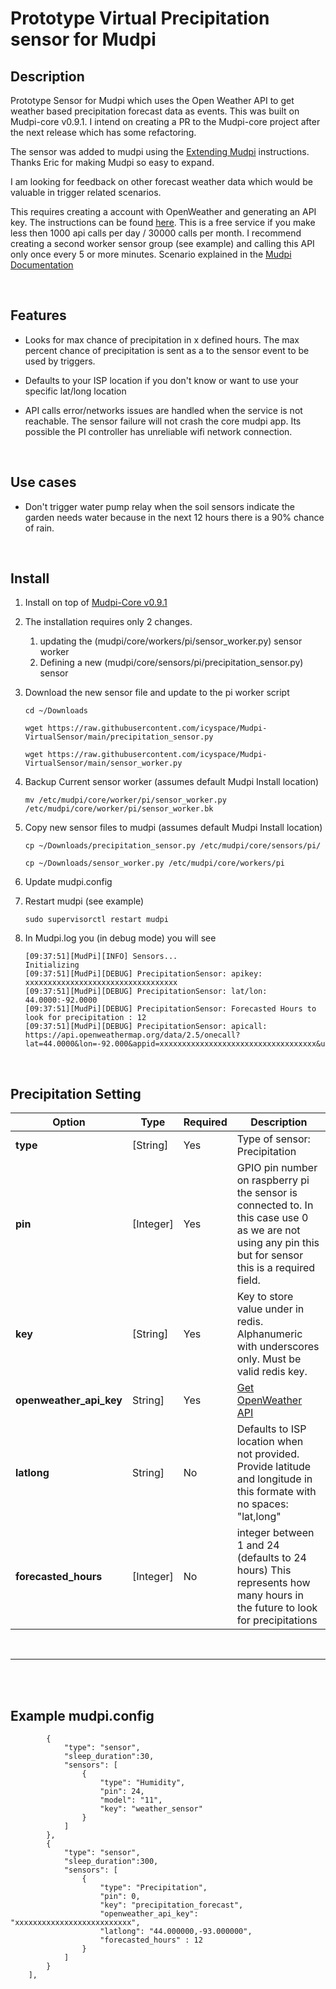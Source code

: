 # Prototype Virtual Precipitation sensor for Mudpi

## Description
Prototype Sensor for Mudpi which uses the Open Weather API to get weather based precipitation forecast data as events.  This was built on Mudpi-core v0.9.1. I intend on creating a PR to the Mudpi-core project after the next release which has some refactoring.  

The sensor was added to mudpi using the [Extending Mudpi](https://mudpi.app/docs/extending-mudpi) instructions.  Thanks Eric for making Mudpi so easy to expand. 

I am looking for feedback on other forecast weather data which would be valuable in trigger related scenarios.  

This requires creating a account with OpenWeather and generating an API key.  The instructions can be found [here](https://openweathermap.org/appid).  This is a free service if you make less then 1000 api calls per day / 30000 calls per month.  I recommend creating a second worker sensor group (see example) and calling this API only once every 5 or more minutes.  Scenario explained in the [Mudpi Documentation](https://mudpi.app/docs/configuration-workers) 

<br>

## Features

- Looks for max chance of precipitation in x defined hours.  The max percent chance of precipitation is sent as a to the sensor event to be used by triggers.  

- Defaults to your ISP location if you don't know or want to use your specific lat/long location 

- API calls error/networks issues are handled when the service is not reachable.  The sensor failure will not crash the core mudpi app.  Its possible the PI controller has unreliable wifi network connection.  

<br>

## Use cases 

- Don't trigger water pump relay when the soil sensors indicate the garden needs water because in the next 12 hours there is a 90% chance of rain.   

<br>

## Install
1. Install on top of [Mudpi-Core v0.9.1](https://github.com/mudpi/mudpi-core)
2. The installation requires only 2 changes.  
    1. updating the (mudpi/core/workers/pi/sensor_worker.py) sensor worker 
    2. Defining a new (mudpi/core/sensors/pi/precipitation_sensor.py) sensor
3. Download the new sensor file and update to the pi worker script  
    ```shell
    cd ~/Downloads 
    ```
    ```shell
    wget https://raw.githubusercontent.com/icyspace/Mudpi-VirtualSensor/main/precipitation_sensor.py
    ```
    ```shell
    wget https://raw.githubusercontent.com/icyspace/Mudpi-VirtualSensor/main/sensor_worker.py
    ```
 4. Backup Current sensor worker (assumes default Mudpi Install location)
    ```shell
    mv /etc/mudpi/core/worker/pi/sensor_worker.py /etc/mudpi/core/worker/pi/sensor_worker.bk
    ```

5. Copy new sensor files to mudpi (assumes default Mudpi Install location)
    ```shell
    cp ~/Downloads/precipitation_sensor.py /etc/mudpi/core/sensors/pi/
    ```
    ```shell
    cp ~/Downloads/sensor_worker.py /etc/mudpi/core/workers/pi
    ```
6. Update mudpi.config 
7. Restart mudpi  (see example)
    ```
    sudo supervisorctl restart mudpi 
    ```
8. In Mudpi.log you (in debug mode) you will see 
    ```
    [09:37:51][MudPi][INFO] Sensors...                               Initializing
    [09:37:51][MudPi][DEBUG] PrecipitationSensor: apikey: xxxxxxxxxxxxxxxxxxxxxxxxxxxxxxxxxx
    [09:37:51][MudPi][DEBUG] PrecipitationSensor: lat/lon: 44.0000:-92.0000
    [09:37:51][MudPi][DEBUG] PrecipitationSensor: Forecasted Hours to look for precipitation : 12
    [09:37:51][MudPi][DEBUG] PrecipitationSensor: apicall: https://api.openweathermap.org/data/2.5/onecall?lat=44.0000&lon=-92.000&appid=xxxxxxxxxxxxxxxxxxxxxxxxxxxxxxxxxxx&units=imperial

    ```    

<br>

## Precipitation Setting


| Option            | Type        |  Required   | Description |
| -----------       | ----------- | ----------- | ----------- |
| **type**              | [String]      |Yes        |  Type of sensor:  Precipitation |
| **pin**               | [Integer]	    |Yes        |  GPIO pin number on raspberry pi the sensor is connected to. In this case use 0 as we are not using any pin this but for sensor this is a required field.           |
| **key**               | [String]	    |Yes        |Key to store value under in redis. Alphanumeric with underscores only. Must be valid redis key.  |
| **openweather_api_key**| String]      |Yes        |[Get OpenWeather API](https://openweathermap.org/appid)|
| **latlong**           | String]       |No         | Defaults to ISP location when not provided.  Provide latitude and longitude in this formate with no spaces:  "lat,long"|
| **forecasted_hours**  | [Integer]	    |No         |  integer between 1 and 24 (defaults to 24 hours) This represents how many hours in the future to look for precipitations |

<br>

---

<br><br>

## Example mudpi.config  
```   "workers": [
        {
            "type": "sensor",
            "sleep_duration":30,
            "sensors": [
                {
                    "type": "Humidity",
                    "pin": 24,
                    "model": "11",
                    "key": "weather_sensor"
                }
            ]
        },
        {
            "type": "sensor",
            "sleep_duration":300,
            "sensors": [
                {
                    "type": "Precipitation",
                    "pin": 0,
                    "key": "precipitation_forecast",
                    "openweather_api_key": "xxxxxxxxxxxxxxxxxxxxxxxxxx",
                    "latlong": "44.000000,-93.000000",
                    "forecasted_hours" : 12
                }
            ]
        }
    ],


```

